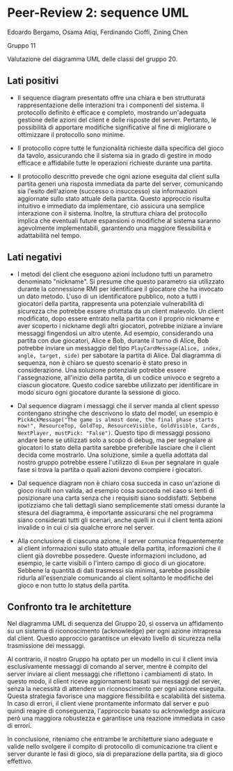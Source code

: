 # Peer-Review 2: sequence UML

Edoardo Bergamo, Osama Atiqi, Ferdinando Cioffi, Zining Chen

Gruppo 11

Valutazione del diagramma UML delle classi del gruppo 20.

## Lati positivi

- Il sequence diagram presentato offre una chiara e ben strutturata rappresentazione delle interazioni tra i componenti del sistema. Il protocollo definito è efficace e completo, mostrando un'adeguata gestione delle azioni del client e delle risposte del server.  Pertanto, le possibilità di apportare modifiche significative al fine di migliorare o ottimizzare il protocollo sono minime.

- Il protocollo copre tutte le funzionalità richieste dalla specifica del gioco da tavolo, assicurando che il sistema sia in grado di gestire in modo efficace e affidabile tutte le operazioni richieste durante una partita.

- Il protocollo descritto prevede che ogni azione eseguita dal client sulla partita generi una risposta immediata da parte del server, comunicando sia l'esito dell'azione (successo o insuccesso) sia informazioni aggiornate sullo stato attuale della partita. Questo approccio risulta intuitivo e immediato da implementare, ciò assicura una semplice interazione con il sistema. Inoltre, la struttura chiara del protocollo implica che eventuali future espansioni o modifiche al sistema saranno agevolmente implementabili, garantendo una maggiore flessibilità e adattabilità nel tempo.





## Lati negativi

- I metodi del client che eseguono azioni includono tutti un parametro denominato "nickname". Si presume che questo parametro sia utilizzato durante la connessione RMI per identificare il giocatore che ha invocato un dato metodo. L'uso di un identificatore pubblico, noto a tutti i giocatori della partita, rappresenta una potenziale vulnerabilità di sicurezza che potrebbe essere sfruttata da un client malevolo. Un client modificato, dopo essere entrato nella partita con il proprio nickname e aver scoperto i nickname degli altri giocatori, potrebbe iniziare a inviare messaggi fingendosi un altro utente. Ad esempio, considerando una partita con due giocatori, Alice e Bob, durante il turno di Alice, Bob potrebbe inviare un messaggio del tipo `PlayCardMessage(Alice, index, angle, target, side)` per sabotare la partita di Alice.
Dal diagramma di sequenza, non è chiaro se questo scenario è stato preso in considerazione. Una soluzione potenziale potrebbe essere l'assegnazione, all'inizio della partita, di un codice univoco e segreto a ciascun giocatore. Questo codice sarebbe utilizzato per identificare in modo sicuro ogni giocatore durante la sessione di gioco.

- Dal sequence diagram i messaggi che il server manda al client spesso contengano stringhe che descrivono lo stato del
  model, un esempio
  è `PickAckMessage("The game is almost done, the final phase starts now!", ResourceTop, GoldTop, ResourceVisible, GoldVisible, Cards, NextPlayer, mustPick: "False")`.
  Questo tipo di messaggi possono andare bene se utilizzati solo a scopo di debug, ma per segnalare ai giocatori lo
  stato della partita sarebbe preferibile lasciare che il client decida come mostrarlo. Una soluzione, simile a quella
  adottata dal nostro gruppo potrebbe essere l'utilizzo di `Enum` per segnalare in quale fase si trova la partita o quali
  azioni devono compiere i giocatori.

- Dal sequence diagram non è chiaro cosa succeda in caso un'azione di gioco risulti non valida, ad esempio cosa succeda
  nel caso si tenti di posizionare una carta senza che i requisiti siano soddisfatti. Sebbene ipotizziamo che tali
  dettagli siano semplicemente stati omessi durante la stesura del diagramma, è importante assicurarsi che nel programma
  siano considerati tutti gli scenari, anche quelli in cui il client tenta azioni invalide o in cui ci sia qualche errore nel server.

- Alla conclusione di ciascuna azione, il server comunica frequentemente al client informazioni sullo stato attuale della partita, informazioni che il client già dovrebbe possedere. Queste informazioni includono, ad esempio, le carte visibili o l'intero campo di gioco di un giocatore. Sebbene la quantità di dati trasmessi sia minima, sarebbe possibile ridurla all'essenziale comunicando al client soltanto le modifiche del gioco e non tutto lo status della partita.


## Confronto tra le architetture

Nel diagramma UML di sequenza del Gruppo 20, si osserva un affidamento su un sistema di riconoscimento (acknowledge) per
ogni azione intrapresa dal client.
Questo approccio garantisce un elevato livello di sicurezza nella trasmissione dei messaggi.

Al contrario, il nostro Gruppo ha optato per un modello in cui il client invia esclusivamente messaggi di comando al
server, mentre è compito del server inviare ai client messaggi che riflettono i cambiamenti di stato.
In questo modo, il client riceve aggiornamenti basati sui messaggi del server, senza la necessità di attendere un
riconoscimento per ogni azione eseguita.
Questa strategia favorisce una maggiore flessibilità e scalabilità del sistema.
In caso di errori, il client viene prontamente informato dal server e può quindi reagire di conseguenza, l'approccio basato su acknowledge assicura però una maggiora robustezza e garantisce una reazione immediata in caso di errori.

In conclusione, riteniamo che entrambe le architetture siano adeguate e valide nello svolgere il compito di protocollo di comunicazione tra client e server durante le fasi di gioco, sia di preparazione della partita, sia di gioco effettivo. 